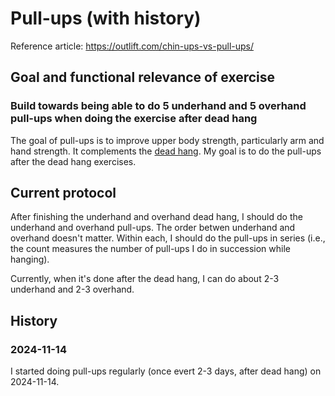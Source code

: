 # Pull-ups (with history)

Reference article: https://outlift.com/chin-ups-vs-pull-ups/

## Goal and functional relevance of exercise

### Build towards being able to do 5 underhand and 5 overhand pull-ups when doing the exercise after dead hang

The goal of pull-ups is to improve upper body strength, particularly
arm and hand strength. It complements the [dead
hang](dead-hang-with-history.md). My goal is to do the pull-ups after
the dead hang exercises.

## Current protocol

After finishing the underhand and overhand dead hang, I should do the
underhand and overhand pull-ups. The order betwen underhand and
overhand doesn't matter. Within each, I should do the pull-ups in
series (i.e., the count measures the number of pull-ups I do in
succession while hanging).

Currently, when it's done after the dead hang, I can do about 2-3
underhand and 2-3 overhand.

## History

### 2024-11-14

I started doing pull-ups regularly (once evert 2-3 days, after dead
hang) on 2024-11-14.
